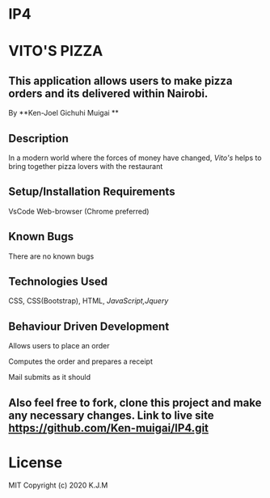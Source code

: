 # IP4
# VITO'S PIZZA
This application allows users to make pizza orders and its delivered within Nairobi.
---
By **Ken-Joel Gichuhi Muigai **

## Description

In a modern world where the forces of money have changed, *Vito's* helps to bring together pizza lovers with the restaurant

## Setup/Installation Requirements

VsCode
Web-browser (Chrome preferred)

## Known Bugs

There are no known bugs

## Technologies Used

CSS, CSS(Bootstrap), HTML, *JavaScript,Jquery*

## Behaviour Driven Development
Allows users to place an order

Computes the order and prepares a receipt

Mail submits as it should


Also feel free to fork, clone this project and make any necessary changes.
Link to live site
https://github.com/Ken-muigai/IP4.git
---
# License
MIT Copyright (c) 2020 K.J.M
